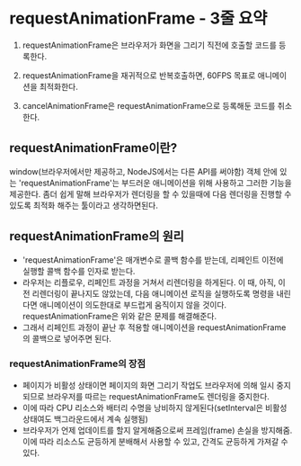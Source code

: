 # requestAnimationFrame - 3줄 요약
1. requestAnimationFrame은 브라우저가 화면을 그리기 직전에 호출할 코드를 등록한다.

2. requestAnimationFrame을 재귀적으로 반복호출하면, 60FPS 목표로 애니메이션을 최적화한다.

3. cancelAnimationFrame은 requestAnimationFrame으로 등록해둔 코드를 취소한다.

## requestAnimationFrame이란?
 window(브라우저에서만 제공하고, NodeJS에서는 다른 API를 써야함) 객체 안에 있는 'requestAnimationFrame'는 부드러운 애니메이션을 위해 사용하고 그러한 기능을 제공한다. 좀더 쉽게 말해 브라우저가 렌더링을 할 수 있을때에 다음 렌더링을 진행할 수 있도록 최적화 해주는 툴이라고 생각하면된다.

## requestAnimationFrame의 원리
- 'requestAnimationFrame'은 매개변수로 콜백 함수를 받는데, 리페인트 이전에 실행할 콜백 함수를 인자로 받는다.
- 라우저는 리플로우, 리페인트 과정을 거쳐서 리렌더링을 하게된다. 이 때, 아직, 이전 리렌더링이 끝나지도 않았는데, 다음 애니메이션 로직을 실행하도록 명령을 내린다면 애니메이션이 의도한대로 부드럽게 움직이지 않을 것이다.
requestAnimationFrame은 위와 같은 문제를 해결해준다.
- 그래서 리페인트 과정이 끝난 후 적용할 애니메이션을 requestAnimationFrame의 콜백으로 넣어주면 된다.
### requestAnimationFrame의 장점
- 페이지가 비활성 상태이면 페이지의 화면 그리기 작업도 브라우저에 의해 일시 중지되므로 브라우저를 따르는 requestAnimationFrame도 렌더링을 중지한다.   
- 이에 따라 CPU 리소스와 배터리 수명을 낭비하지 않게된다(setInterval은 비활성 상태여도 백그라운드에서 계속 실행됨)
- 브라우저가 언제 업데이트를 할지 알게해줌으로써 프레임(frame) 손실을 방지해줌. 이에 따라 리소스도 균등하게 분배해서 사용할 수 있고, 간격도 균등하게 가져갈 수 있다.